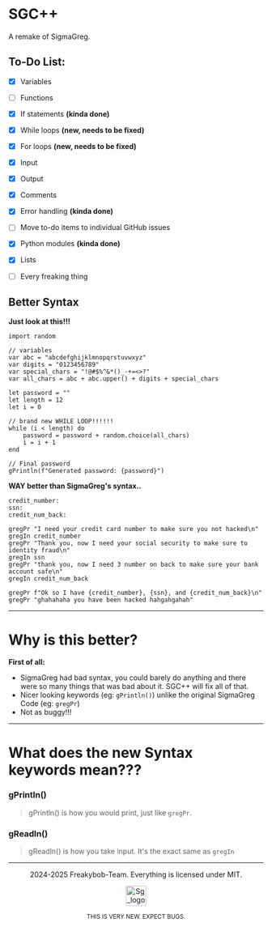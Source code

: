 # SGC++

A remake of SigmaGreg.

## To-Do List:

- [x] Variables
- [ ] Functions
- [x] If statements **(kinda done)**
- [x] While loops **(new, needs to be fixed)**
- [x] For loops   **(new, needs to be fixed)**
- [x] Input
- [x] Output
- [x] Comments
- [x] Error handling **(kinda done)**
- [ ] Move to-do items to individual GitHub issues <!-- grrr -->
- [x] Python modules **(kinda done)**
- [x] Lists 
- [ ] Every freaking thing


## Better Syntax
**Just look at this!!!**

```
import random

// variables
var abc = "abcdefghijklmnopqrstuvwxyz"
var digits = "0123456789"
var special_chars = "!@#$%^&*()_-+=<>?"
var all_chars = abc + abc.upper() + digits + special_chars

let password = ""
let length = 12
let i = 0

// brand new WHILE LOOP!!!!!!
while (i < length) do
    password = password + random.choice(all_chars)
    i = i + 1
end

// Final password
gPrintln(f"Generated password: {password}")
```

**WAY better than SigmaGreg's syntax..**

```
credit_number:
ssn:
credit_num_back:

gregPr "I need your credit card number to make sure you not hacked\n"
gregIn credit_number
gregPr "Thank you, now I need your social security to make sure to identity fraud\n"
gregIn ssn
gregPr "thank you, now I need 3 number on back to make sure your bank account safe\n"
gregIn credit_num_back

gregPr f"Ok so I have {credit_number}, {ssn}, and {credit_num_back}\n"
gregPr "ghahahaha you have been hacked hahgahgahah" 
```

---


# Why is this better?

  **First of all:**

  - SigmaGreg had bad syntax, you could barely do anything and there were so many things that was bad about it. SGC++ will fix all of that.
  - Nicer looking keywords (eg: ```gPrintln()```) unlike the original SigmaGreg Code (eg: ```gregPr```)
  - Not as buggy!!!

---

# What does the new Syntax keywords mean???

### gPrintln()
  > gPrintln() is how you would print, just like `gregPr`.
### gReadln()
  > gReadln() is how you take input. It's the exact same as `gregIn`

---

<p align="center">
  2024-2025 Freakybob-Team. Everything is licensed under MIT.
</p>
<p align="center">
<img src="src/sgc_file/logo.ico" width="40" height="40" alt="Sg_logo.png"/>

</p>


<p align=center>
    <small>THIS IS VERY NEW. EXPECT BUGS.</small>
</p>

